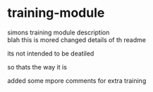 # training-module
simons training module description
<br>
blah
this is mored changed details of th readme

its not intended to be deatiled

so thats the way it is

added some mpore comments for extra training

